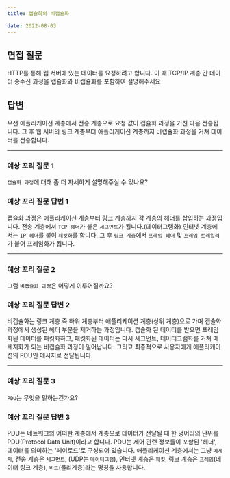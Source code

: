 ```yaml
---
title: 캡슐화와 비캡슐화

date: 2022-08-03
---
```


## 면접 질문

HTTP를 통해 웹 서버에 있는 데이터를 요청하려고 합니다. 이 때 TCP/IP 계층 간 데이터 송수신 과정을 캡슐화와 비캡슐화를 포함하여 설명해주세요

## 답변

우선 애플리케이션 계층에서 전송 계층으로 요청 값이 캡슐화 과정을 거친 다음 전송됩니다. 그 후 웹 서버의 링크 계층부터 애플리케이션 계층까지 비캡슐화 과정을 거쳐 데이터를 전송합니다.

---

### 예상 꼬리 질문 1

`캡슐화 과정`에 대해 좀 더 자세하게 설명해주실 수 있나요?

### 예상 꼬리 질문 답변 1

캡슐화 과정은 애플리케이션 계층부터 링크 계층까지 각 계층의 헤더를 삽입하는 과정입니다. 전송 계층에서 `TCP 헤더`가 붙은 `세그먼트`가 됩니다.(데이터그램화) 인터넷 계층에서는 `IP 헤더`를 붙여 `패킷화`를 합니다. 그 후 `링크 계층`에서 `프레임 헤더` 및 `프레임 트레일러`가 붙어 프레임화가 됩니다.

---

### 예상 꼬리 질문 2

그럼 `비캡슐화 과정`은 어떻게 이루어질까요?

### 예상 꼬리 질문 답변 2

비캡슐화는 링크 계층 즉 하위 계층부터 애플리케이션 계층(상위 계층)으로 가며 캡슐화 과정에서 생성된 헤더 부분을 제거하는 과정입니다.
캡슐화 된 데이터를 받으면 프레임화된 데이터를 패킷화하고, 패킷화된 데이터는 다시 세그먼트, 데이터그램화를 거쳐 메세지화가 되는 비캡슐화 과정이 일어납니다. 그리고 최종적으로 사용자에게 애플리케이션의 PDU인 메시지로 전달됩니다.

---

### 예상 꼬리 질문 3

`PDU`는 무엇을 말하는건가요?

### 예상 꼬리 질문 답변 3

PDU는 네트워크의 어떠한 계층에서 계층으로 데이터가 전달될 때 한 덩어리의 단위를 PDU(Protocol Data Unit)이라고 합니다.
PDU는 제어 관련 정보들이 포함된 '헤더', 데이터를 의미하는 '페이로드'로 구성되어 있습니다. 애플리케이션 계층에서는 그냥 `메세지`, 전송 계층은 `세그먼트`, (UDP는 `데이터그램`), 인터넷 계층은 `패킷`, 링크 계층은 `프레임`(데이터 링크 계층), `비트`(물리계층)라는 명칭을 사용합니다.

